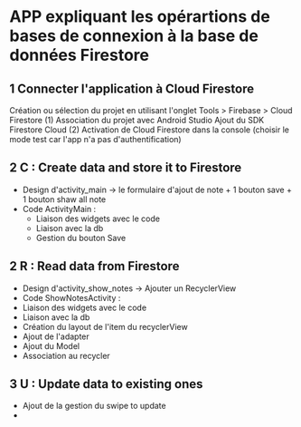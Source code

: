 # APP expliquant les opérartions de bases de connexion à la base de données Firestore

## 1 Connecter l'application à Cloud Firestore

Création ou sélection du projet en utilisant l'onglet Tools > Firebase > Cloud Firestore (1)
Association du projet avec Android Studio Ajout du SDK Firestore Cloud (2)
Activation de Cloud Firestore dans la console (choisir le mode test car l'app n'a pas
d'authentification)

## 2 C : Create data and store it to Firestore

- Design d'activity_main -> le formulaire d'ajout de note + 1 bouton save + 1 bouton shaw all note
- Code ActivityMain :
    - Liaison des widgets avec le code
    - Liaison avec la db
    - Gestion du bouton Save

## 2 R : Read data from Firestore

- Design d'activity_show_notes -> Ajouter un RecyclerView
- Code ShowNotesActivity :
- Liaison des widgets avec le code
- Liaison avec la db
- Création du layout de l'item du recyclerView
- Ajout de l'adapter
- Ajout du Model
- Association au recycler

## 3 U : Update data to existing ones

- Ajout de la gestion du swipe to update
- 



